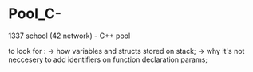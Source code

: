 # Pool_C-
1337 school (42 network) - C++ pool

to look for :
	-> how variables and structs stored on stack;
	-> why it's not neccesery to add identifiers on function declaration params;

